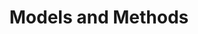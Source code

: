 ---
title: Models and Methods
type: Lecture
location: Kingston School of Art, London, UK
subtext:
dateFormat: # "year", otherwise will be displayed MM.YYYY
dateEnd: 2024-02-15
dateStart: 
url: 
---